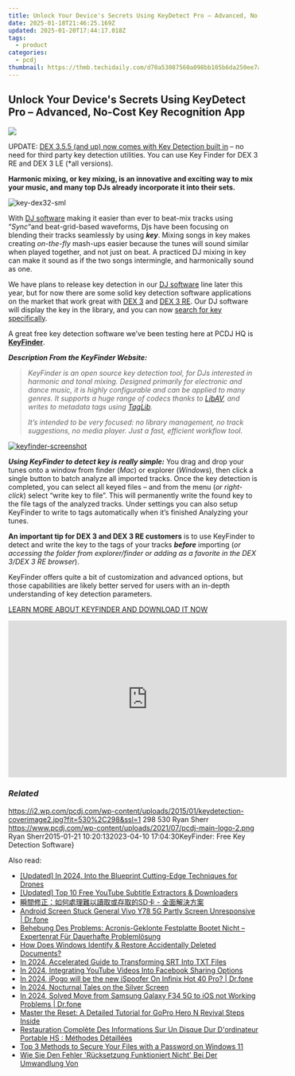 ```yaml
---
title: Unlock Your Device's Secrets Using KeyDetect Pro – Advanced, No-Cost Key Recognition App
date: 2025-01-18T21:46:25.169Z
updated: 2025-01-20T17:44:17.018Z
tags:
  - product
categories:
  - pcdj
thumbnail: https://thmb.techidaily.com/d70a53087560a098bb105b6da250ee7a060b663d95025554525e6d2ddaef6a7e.jpg
---
```


## Unlock Your Device's Secrets Using KeyDetect Pro – Advanced, No-Cost Key Recognition App

[![](https://i2.wp.com/pcdj.com/wp-content/uploads/2015/01/keydetection-coverimage2.jpg?resize=530%2C298&ssl=1)](https://i2.wp.com/pcdj.com/wp-content/uploads/2015/01/keydetection-coverimage2.jpg?fit=530%2C298&ssl=1 "keydetection-coverimage2")

UPDATE: [DEX 3.5.5 (and up) now comes with Key Detection built in](https://tools.techidaily.com/pcdj/products/) – no need for third party key detection utilities. You can use Key Finder for DEX 3 RE and DEX 3 LE (\*all versions).

**Harmonic mixing, or key mixing, is an innovative and exciting way to mix your music, and many top DJs already incorporate it into their sets.**

![](https://i0.wp.com/pcdj.com/wp-content/uploads/2015/01/key-dex32-sml1.jpg?fit=380%2C248&ssl=1 "key-dex32-sml")

With [DJ software](https://tools.techidaily.com/pcdj/products/) making it easier than ever to beat-mix tracks using “_Sync_“and beat-grid-based waveforms, Djs have been focusing on blending their tracks seamlessly by using _**key**_. Mixing songs in key makes creating _on-the-fly_ mash-ups easier because the tunes will sound similar when played together, and not just on beat. A practiced DJ mixing in key can make it sound as if the two songs intermingle, and harmonically sound as one.

We have plans to release key detection in our [DJ software](https://tools.techidaily.com/pcdj/products/) line later this year, but for now there are some solid key detection software applications on the market that work great with [DEX 3](https://tools.techidaily.com/pcdj/products/) and [DEX 3 RE](https://tools.techidaily.com/pcdj/products/). Our DJ software will display the key in the library, and you can now [search for key specifically](https://tools.techidaily.com/pcdj/products/).

A great free key detection software we’ve been testing here at PCDJ HQ is **[KeyFinder](http://ibrahimshaath.co.uk/keyfinder/)**.

**_Description From the KeyFinder Website:_**

> _KeyFinder is an open source key detection tool, for DJs interested in harmonic and tonal mixing. Designed primarily for electronic and dance music, it is highly configurable and can be applied to many genres. It supports a huge range of codecs thanks to [LibAV](http://www.libav.org/), and writes to metadata tags using [TagLib](http://developer.kde.org/~wheeler/taglib.html)._
> 
> _It’s intended to be very focused: no library management, no track suggestions, no media player. Just a fast, efficient workflow tool._

[![](https://i2.wp.com/pcdj.com/wp-content/uploads/2015/01/keyfinder-screenshot.jpg?fit=300%2C191&ssl=1 "keyfinder-screenshot")](https://i2.wp.com/pcdj.com/wp-content/uploads/2015/01/keyfinder-screenshot.jpg?fit=845%2C539&ssl=1)

_**Using KeyFinder to detect key is really simple:**_ You drag and drop your tunes onto a window from finder (_Mac_) or explorer (_Windows_), then click a single button to batch analyze all imported tracks. Once the key detection is completed, you can select all keyed files – and from the menu (_or right-click_) select “write key to file”. This will permanently write the found key to the file tags of the analyzed tracks. Under settings you can also setup KeyFinder to write to tags automatically when it’s finished Analyzing your tunes.

**An important tip for DEX 3 and DEX 3 RE customers** is to use KeyFinder to detect and write the key to the tags of your tracks **_before_** importing (_or accessing the folder from explorer/finder or adding as a favorite in the DEX 3/DEX 3 RE browser_).

KeyFinder offers quite a bit of customization and advanced options, but those capabilities are likely better served for users with an in-depth understanding of key detection parameters.

[LEARN MORE ABOUT KEYFINDER AND DOWNLOAD IT NOW](http://ibrahimshaath.co.uk/keyfinder/)

<!-- affiliate ads begin -->
<iframe width="560" height="315" src="https://www.youtube.com/embed/umvX4ZdWbxk?si=tPXL0-Kzf9SQaY8z" title="YouTube video player" frameborder="0" allow="accelerometer; autoplay; clipboard-write; encrypted-media; gyroscope; picture-in-picture; web-share" referrerpolicy="strict-origin-when-cross-origin" allowfullscreen></iframe>
<!-- affiliate ads end -->

### _Related_

https://i2.wp.com/pcdj.com/wp-content/uploads/2015/01/keydetection-coverimage2.jpg?fit=530%2C298&ssl=1 298 530 Ryan Sherr https://www.pcdj.com/wp-content/uploads/2021/07/pcdj-main-logo-2.png Ryan Sherr2015-01-21 10:20:132023-04-10 17:04:30KeyFinder: Free Key Detection Software}

<ins class="adsbygoogle"
     style="display:block"
     data-ad-format="autorelaxed"
     data-ad-client="ca-pub-7571918770474297"
     data-ad-slot="1223367746"></ins>

<ins class="adsbygoogle"
     style="display:block"
     data-ad-client="ca-pub-7571918770474297"
     data-ad-slot="8358498916"
     data-ad-format="auto"
     data-full-width-responsive="true"></ins>

<span class="atpl-alsoreadstyle">Also read:</span>
<div><ul>
<li><a href="https://article-helps.techidaily.com/updated-in-2024-into-the-blueprint-cutting-edge-techniques-for-drones/"><u>[Updated] In 2024, Into the Blueprint Cutting-Edge Techniques for Drones</u></a></li>
<li><a href="https://facebook-video-footage.techidaily.com/updated-top-10-free-youtube-subtitle-extractors-and-downloaders/"><u>[Updated] Top 10 Free YouTube Subtitle Extractors & Downloaders</u></a></li>
<li><a href="https://win-cloud.techidaily.com/1728489141580-sd/"><u>瞬間修正：如何處理難以讀取或存取的SD卡 - 全面解決方案</u></a></li>
<li><a href="https://howto.techidaily.com/android-screen-stuck-general-vivo-y78-5g-partly-screen-unresponsive-drfone-by-drfone-fix-android-problems-fix-android-problems/"><u>Android Screen Stuck General Vivo Y78 5G Partly Screen Unresponsive | Dr.fone</u></a></li>
<li><a href="https://win-cloud.techidaily.com/behebung-des-problems-acronis-geklonte-festplatte-bootet-nicht-expertenrat-fur-dauerhafte-problemlosung/"><u>Behebung Des Problems: Acronis-Geklonte Festplatte Bootet Nicht – Expertenrat Für Dauerhafte Problemlösung</u></a></li>
<li><a href="https://win-cloud.techidaily.com/how-does-windows-identify-and-restore-accidentally-deleted-documents/"><u>How Does Windows Identify & Restore Accidentally Deleted Documents?</u></a></li>
<li><a href="https://extra-information.techidaily.com/in-2024-accelerated-guide-to-transforming-srt-into-txt-files/"><u>In 2024, Accelerated Guide to Transforming SRT Into TXT Files</u></a></li>
<li><a href="https://facebook-video-content.techidaily.com/in-2024-integrating-youtube-videos-into-facebook-sharing-options/"><u>In 2024, Integrating YouTube Videos Into Facebook Sharing Options</u></a></li>
<li><a href="https://android-pokemon-go.techidaily.com/in-2024-ipogo-will-be-the-new-ispoofer-on-infinix-hot-40-pro-drfone-by-drfone-virtual-android/"><u>In 2024, iPogo will be the new iSpoofer On Infinix Hot 40 Pro? | Dr.fone</u></a></li>
<li><a href="https://fox-glue.techidaily.com/in-2024-nocturnal-tales-on-the-silver-screen/"><u>In 2024, Nocturnal Tales on the Silver Screen</u></a></li>
<li><a href="https://android-transfer.techidaily.com/in-2024-solved-move-from-samsung-galaxy-f34-5g-to-ios-not-working-problems-drfone-by-drfone-transfer-from-android-transfer-from-android/"><u>In 2024, Solved Move from Samsung Galaxy F34 5G to iOS not Working Problems | Dr.fone</u></a></li>
<li><a href="https://win-cloud.techidaily.com/master-the-reset-a-detailed-tutorial-for-gopro-hero-n-revival-steps-inside/"><u>Master the Reset: A Detailed Tutorial for GoPro Hero N Revival Steps Inside</u></a></li>
<li><a href="https://win-cloud.techidaily.com/restauration-complete-des-informations-sur-un-disque-dur-dordinateur-portable-hs-methodes-detaillees/"><u>Restauration Complète Des Informations Sur Un Disque Dur D'ordinateur Portable HS : Méthodes Détaillées</u></a></li>
<li><a href="https://win-cloud.techidaily.com/top-3-methods-to-secure-your-files-with-a-password-on-windows-11/"><u>Top 3 Methods to Secure Your Files with a Password on Windows 11</u></a></li>
<li><a href="https://win-cloud.techidaily.com/wie-sie-den-fehler-rucksetzung-funktioniert-nicht-bei-der-umwandlung-von/"><u>Wie Sie Den Fehler 'Rücksetzung Funktioniert Nicht' Bei Der Umwandlung Von</u></a></li>
</ul></div>

